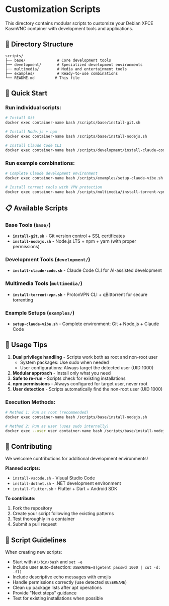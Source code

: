 # Customization Scripts

This directory contains modular scripts to customize your Debian XFCE KasmVNC container with development tools and applications.

## 📂 Directory Structure

```
scripts/
├── base/              # Core development tools
├── development/       # Specialized development environments  
├── multimedia/        # Media and entertainment tools
├── examples/          # Ready-to-use combinations
└── README.md         # This file
```

## 🚀 Quick Start

### Run individual scripts:
```bash
# Install Git
docker exec container-name bash /scripts/base/install-git.sh

# Install Node.js + npm
docker exec container-name bash /scripts/base/install-nodejs.sh

# Install Claude Code CLI
docker exec container-name bash /scripts/development/install-claude-code.sh
```

### Run example combinations:
```bash
# Complete Claude development environment
docker exec container-name bash /scripts/examples/setup-claude-vibe.sh

# Install torrent tools with VPN protection
docker exec container-name bash /scripts/multimedia/install-torrent-vpn.sh
```

## 📋 Available Scripts

### Base Tools (`base/`)
- **`install-git.sh`** - Git version control + SSL certificates
- **`install-nodejs.sh`** - Node.js LTS + npm + yarn (with proper permissions)

### Development Tools (`development/`)
- **`install-claude-code.sh`** - Claude Code CLI for AI-assisted development

### Multimedia Tools (`multimedia/`)
- **`install-torrent-vpn.sh`** - ProtonVPN CLI + qBittorrent for secure torrenting

### Example Setups (`examples/`)
- **`setup-claude-vibe.sh`** - Complete environment: Git + Node.js + Claude Code

## 🔧 Usage Tips

1. **Dual privilege handling** - Scripts work both as root and non-root user
   - System packages: Use sudo when needed
   - User configurations: Always target the detected user (UID 1000)
2. **Modular approach** - Install only what you need
3. **Safe to re-run** - Scripts check for existing installations
4. **npm permissions** - Always configured for target user, never root
5. **User detection** - Scripts automatically find the non-root user (UID 1000)

### Execution Methods:
```bash
# Method 1: Run as root (recommended)
docker exec container-name bash /scripts/base/install-nodejs.sh

# Method 2: Run as user (uses sudo internally)
docker exec --user user container-name bash /scripts/base/install-nodejs.sh
```

## 🤝 Contributing

We welcome contributions for additional development environments!

**Planned scripts:**
- `install-vscode.sh` - Visual Studio Code
- `install-dotnet.sh` - .NET development environment  
- `install-flutter.sh` - Flutter + Dart + Android SDK

**To contribute:**
1. Fork the repository
2. Create your script following the existing patterns
3. Test thoroughly in a container
4. Submit a pull request

## 📝 Script Guidelines

When creating new scripts:
- Start with `#!/bin/bash` and `set -e`
- Include user auto-detection: `USERNAME=$(getent passwd 1000 | cut -d: -f1)`
- Include descriptive echo messages with emojis
- Handle permissions correctly (use detected `$USERNAME`)
- Clean up package lists after apt operations
- Provide "Next steps" guidance
- Test for existing installations when possible